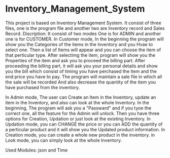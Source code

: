 # Inventory_Management_System
This project is based on Inventory Management System.
It consist of three files, one is the program file and another two are Inventory record and Sales Record. 
Discription:
It consist of two modes
One is for ADMIN and another one is for CUSTOMER.
In Customer mode, In the beginning the program will show you the Categories of the items in the Inventory and you Hvae to select one.
Then a list of Items will appear and you can choose the item of that perticular type.
After selectimg the item, program will show you the Properties of the item and ask you to proceed the billing part.
After proceeding the billing part, it will ask you your personal details and show you the bill which consist of timing you have perchased the item and the end price you have to pay.
The program will maintain a sale file in which all the sale will be recorded 
And also decrease the quantity of the item you have purchased from the inventory.

In Admin mode, The user can Create an Item in the Inventory, update an item in the Inventory, and also can look at the whole Inventory.
In the beginning, The program will ask you a "Passward" and if you tyoe the correct one, all the feature for the Admin will unlock.
Then you have three options for Creation, Updation or just look at the existing Inventory.
In Updation mode, you can CHANGE the price or you can ADD the quantity of a perticular product and it will show you the Updated product information.
In Creation mode, you can create a whole new product in the inventory.
in Look mode, you can simply look at the whole Inventory.

Used Modules: json and Time
